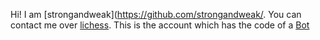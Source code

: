 Hi! I am [strongandweak](https://github.com/strongandweak/. You can contact me over [lichess](https://lichess.org/inbox/Biggest_Brightest). This is the account which has the code of a [Bot](lichess.org/TheUninventedRobot)
